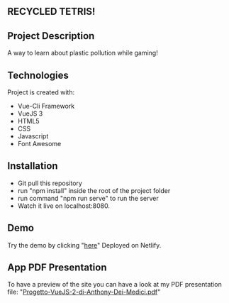 ## RECYCLED TETRIS!

## Project Description
A way to learn about plastic pollution while gaming!

## Technologies
Project is created with:
* Vue-Cli Framework
* VueJS 3
* HTML5
* CSS
* Javascript
* Font Awesome

## Installation
* Git pull this repository
* run "npm install" inside the root of the project folder
* run command "npm run serve" to run the server
* Watch it live on localhost:8080.

## Demo
Try the demo by clicking "[here](https://leafy-torte-fc6d9f.netlify.app/)"
Deployed on Netlify.

## App PDF Presentation
To have a preview of the site you can have a look at my PDF
presentation file: "[Progetto-VueJS-2-di-Anthony-Dei-Medici.pdf](https://github.com/AnthonyDM-Dev/Recycled-Tetris/blob/master/Progetto-VueJS-2-di-Anthony-Dei-Medici.pdf)"